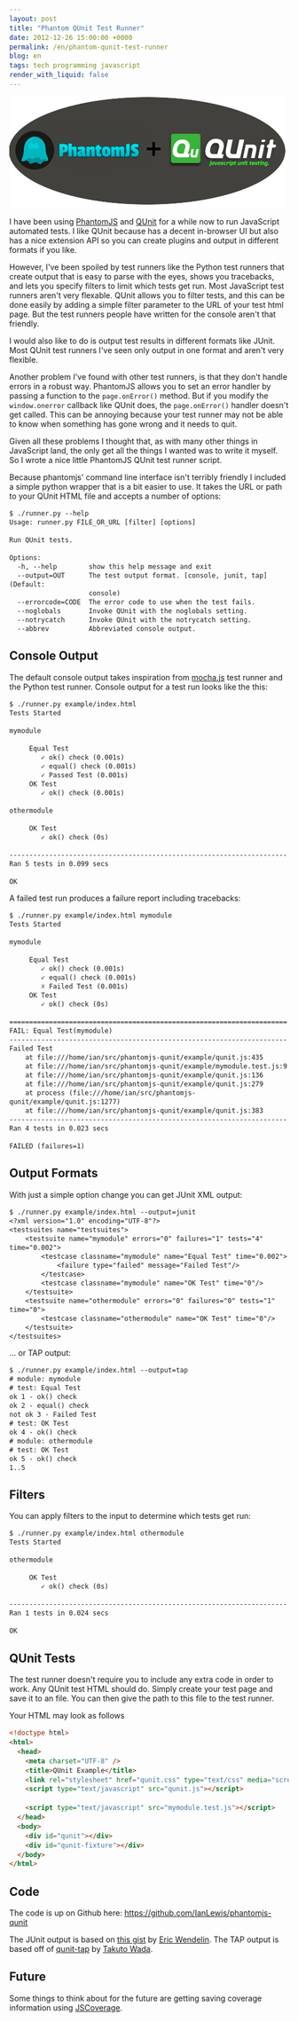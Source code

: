 ```yaml
---
layout: post
title: "Phantom QUnit Test Runner"
date: 2012-12-26 15:00:00 +0000
permalink: /en/phantom-qunit-test-runner
blog: en
tags: tech programming javascript
render_with_liquid: false
---
```


![image](/assets/images/690/phantomjs+qunit.png)

I have been using [PhantomJS](http://phantomjs.org/) and [QUnit](http://qunitjs.com/) for a while now to run JavaScript automated tests. I like QUnit because has a decent in-browser UI but also has a nice extension API so you can create plugins and output in different formats if you like.

However, I've been spoiled by test runners like the Python test runners that create output that is easy to parse with the eyes, shows you tracebacks, and lets you specify filters to limit which tests get run. Most JavaScript test runners aren't very flexable. QUnit allows you to filter tests, and this can be done easily by adding a simple filter parameter to the URL of your test html page. But the test runners people have written for the console aren't that friendly.

I would also like to do is output test results in different formats like JUnit. Most QUnit test runners I've seen only output in one format and aren't very flexible.

Another problem I've found with other test runners, is that they don't handle errors in a robust way. PhantomJS allows you to set an error handler by passing a function to the `page.onError()` method. But if you modify the `window.onerror` callback like QUnit does, the `page.onError()` handler doesn't get called. This can be annoying because your test runner may not be able to know when something has gone wrong and it needs to quit.

Given all these problems I thought that, as with many other things in JavaScript land, the only get all the things I wanted was to write it myself. So I wrote a nice little PhantomJS QUnit test runner script.

Because phantomjs' command line interface isn't terribly friendly I included a simple python wrapper that is a bit easier to use. It takes the URL or path to your QUnit HTML file and accepts a number of options:

```shell
$ ./runner.py --help
Usage: runner.py FILE_OR_URL [filter] [options]

Run QUnit tests.

Options:
  -h, --help        show this help message and exit
  --output=OUT      The test output format. [console, junit, tap] (Default:
                    console)
  --errorcode=CODE  The error code to use when the test fails.
  --noglobals       Invoke QUnit with the noglobals setting.
  --notrycatch      Invoke QUnit with the notrycatch setting.
  --abbrev          Abbreviated console output.
```

## Console Output

The default console output takes inspiration from [mocha.js](http://visionmedia.github.com/mocha/) test runner and the Python test runner. Console output for a test run looks like the this:

```shell
$ ./runner.py example/index.html
Tests Started

mymodule

     Equal Test
        ✓ ok() check (0.001s)
        ✓ equal() check (0.001s)
        ✓ Passed Test (0.001s)
     OK Test
        ✓ ok() check (0.001s)

othermodule

     OK Test
        ✓ ok() check (0s)

----------------------------------------------------------------------
Ran 5 tests in 0.099 secs

OK
```

A failed test run produces a failure report including tracebacks:

```shell
$ ./runner.py example/index.html mymodule
Tests Started

mymodule

     Equal Test
        ✓ ok() check (0.001s)
        ✓ equal() check (0.001s)
        ☓ Failed Test (0.001s)
     OK Test
        ✓ ok() check (0s)

======================================================================
FAIL: Equal Test(mymodule)
----------------------------------------------------------------------
Failed Test
    at file:///home/ian/src/phantomjs-qunit/example/qunit.js:435
    at file:///home/ian/src/phantomjs-qunit/example/mymodule.test.js:9
    at file:///home/ian/src/phantomjs-qunit/example/qunit.js:136
    at file:///home/ian/src/phantomjs-qunit/example/qunit.js:279
    at process (file:///home/ian/src/phantomjs-qunit/example/qunit.js:1277)
    at file:///home/ian/src/phantomjs-qunit/example/qunit.js:383
----------------------------------------------------------------------
Ran 4 tests in 0.023 secs

FAILED (failures=1)
```

## Output Formats

With just a simple option change you can get JUnit XML output:

```shell
$ ./runner.py example/index.html --output=junit
<?xml version="1.0" encoding="UTF-8"?>
<testsuites name="testsuites">
    <testsuite name="mymodule" errors="0" failures="1" tests="4" time="0.002">
        <testcase classname="mymodule" name="Equal Test" time="0.002">
            <failure type="failed" message="Failed Test"/>
        </testcase>
        <testcase classname="mymodule" name="OK Test" time="0"/>
    </testsuite>
    <testsuite name="othermodule" errors="0" failures="0" tests="1" time="0">
        <testcase classname="othermodule" name="OK Test" time="0"/>
    </testsuite>
</testsuites>
```

... or TAP output:

```shell
$ ./runner.py example/index.html --output=tap
# module: mymodule
# test: Equal Test
ok 1 - ok() check
ok 2 - equal() check
not ok 3 - Failed Test
# test: OK Test
ok 4 - ok() check
# module: othermodule
# test: OK Test
ok 5 - ok() check
1..5
```

## Filters

You can apply filters to the input to determine which tests get run:

```shell
$ ./runner.py example/index.html othermodule
Tests Started

othermodule

     OK Test
        ✓ ok() check (0s)

----------------------------------------------------------------------
Ran 1 tests in 0.024 secs

OK
```

## QUnit Tests

The test runner doesn't require you to include any extra code in order to work. Any QUnit test HTML should do. Simply create your test page and save it to an file. You can then give the path to this file to the test runner.

Your HTML may look as follows

```html
<!doctype html>
<html>
  <head>
    <meta charset="UTF-8" />
    <title>QUnit Example</title>
    <link rel="stylesheet" href="qunit.css" type="text/css" media="screen" />
    <script type="text/javascript" src="qunit.js"></script>

    <script type="text/javascript" src="mymodule.test.js"></script>
  </head>
  <body>
    <div id="qunit"></div>
    <div id="qunit-fixture"></div>
  </body>
</html>
```

## Code

The code is up on Github here: <https://github.com/IanLewis/phantomjs-qunit>

The JUnit output is based on [this gist](https://gist.github.com/1363104) by [Eric Wendelin](https://gist.github.com/eriwen). The TAP output is based off of [qunit-tap](https://github.com/twada/qunit-tap) by [Takuto Wada](https://github.com/twada).

## Future

Some things to think about for the future are getting saving coverage information using [JSCoverage](http://siliconforks.com/jscoverage/).
